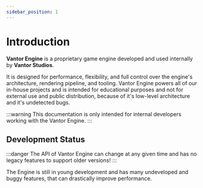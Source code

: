 ```yaml
---
sidebar_position: 1
---
```


# Introduction

**Vantor Engine** is a proprietary game engine developed and used internally by **Vantor Studios**.

It is designed for performance, flexibility, and full control over the engine's architecture, rendering pipeline, and tooling. Vantor Engine powers all of our in-house projects and is intended for educational purposes and not for external use and public distribution, because of it's low-level architecture and it's undetected bugs.

:::warning
This documentation is only intended for internal developers working with the Vantor Engine.
:::

## Development Status

:::danger
The API of Vantor Engine can change at any given time and has no legacy features to support older versions!
:::

The Engine is still in young development and has many undeveloped and buggy features, that can drastically improve performance.